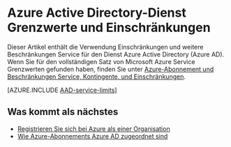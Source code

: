 <properties
    pageTitle="Azure Active Directory-Dienst Grenzwerte und Einschränkungen"
    description="Verwendung Einschränkungen und weitere Beschränkungen Service für den Azure-Active Directory-Dienst."
    services="active-directory"
    documentationCenter=""
    authors="curtand"
    manager="femila"
    editor=""/>

<tags
    ms.service="active-directory"
    ms.devlang="na"
    ms.topic="article"
    ms.tgt_pltfrm="na"
    ms.workload="identity"
    ms.date="08/23/2016"
    ms.author="curtand"/>

# <a name="azure-ad-service-limits-and-restrictions"></a>Azure Active Directory-Dienst Grenzwerte und Einschränkungen

Dieser Artikel enthält die Verwendung Einschränkungen und weitere Beschränkungen Service für den Dienst Azure Active Directory (Azure AD). Wenn Sie für den vollständigen Satz von Microsoft Azure Service Grenzwerten gefunden haben, finden Sie unter [Azure-Abonnement und Beschränkungen Service, Kontingente, und Einschränkungen](../azure-subscription-service-limits.md).

[AZURE.INCLUDE [AAD-service-limits](../../includes/active-directory-service-limits-include.md)]

## <a name="whats-next"></a>Was kommt als nächstes
- [Registrieren Sie sich bei Azure als einer Organisation](sign-up-organization.md)
- [Wie Azure-Abonnements Azure AD zugeordnet sind](active-directory-how-subscriptions-associated-directory.md)
